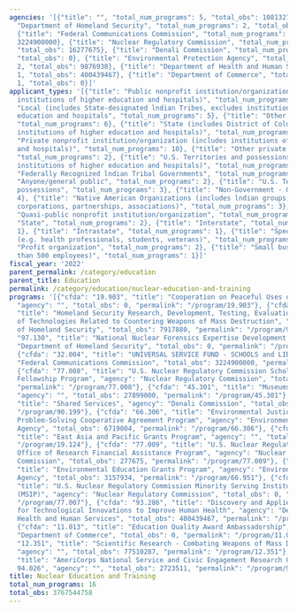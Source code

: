 ```yaml
---
agencies: '[{"title": "", "total_num_programs": 5, "total_obs": 108132798}, {"title":
  "Department of Homeland Security", "total_num_programs": 2, "total_obs": 7917880},
  {"title": "Federal Communications Commission", "total_num_programs": 1, "total_obs":
  3224900000}, {"title": "Nuclear Regulatory Commission", "total_num_programs": 3,
  "total_obs": 16277675}, {"title": "Denali Commission", "total_num_programs": 1,
  "total_obs": 0}, {"title": "Environmental Protection Agency", "total_num_programs":
  2, "total_obs": 9876938}, {"title": "Department of Health and Human Services", "total_num_programs":
  1, "total_obs": 400439467}, {"title": "Department of Commerce", "total_num_programs":
  1, "total_obs": 0}]'
applicant_types: '[{"title": "Public nonprofit institution/organization (includes
  institutions of higher education and hospitals)", "total_num_programs": 12}, {"title":
  "Local (includes State-designated lndian Tribes, excludes institutions of higher
  education and hospitals", "total_num_programs": 5}, {"title": "Other public institution/organization",
  "total_num_programs": 6}, {"title": "State (includes District of Columbia, public
  institutions of higher education and hospitals)", "total_num_programs": 7}, {"title":
  "Private nonprofit institution/organization (includes institutions of higher education
  and hospitals)", "total_num_programs": 10}, {"title": "Other private institutions/organizations",
  "total_num_programs": 2}, {"title": "U.S. Territories and possessions (includes
  institutions of higher education and hospitals)", "total_num_programs": 7}, {"title":
  "Federally Recognized lndian Tribal Governments", "total_num_programs": 4}, {"title":
  "Anyone/general public", "total_num_programs": 2}, {"title": "U.S. Territories and
  possessions", "total_num_programs": 3}, {"title": "Non-Government - General", "total_num_programs":
  4}, {"title": "Native American Organizations (includes lndian groups, cooperatives,
  corporations, partnerships, associations)", "total_num_programs": 3}, {"title":
  "Quasi-public nonprofit institution/organization", "total_num_programs": 2}, {"title":
  "State", "total_num_programs": 2}, {"title": "Interstate", "total_num_programs":
  1}, {"title": "Intrastate", "total_num_programs": 1}, {"title": "Specialized group
  (e.g. health professionals, students, veterans)", "total_num_programs": 1}, {"title":
  "Profit organization", "total_num_programs": 2}, {"title": "Small business (less
  than 500 employees)", "total_num_programs": 1}]'
fiscal_year: '2022'
parent_permalink: /category/education
parent_title: Education
permalink: /category/education/nuclear-education-and-training
programs: '[{"cfda": "19.903", "title": "Cooperation on Peaceful Uses of Nuclear Energy",
  "agency": "", "total_obs": 0, "permalink": "/program/19.903"}, {"cfda": "97.077",
  "title": "Homeland Security Research, Development, Testing, Evaluation and Demonstration
  of Technologies Related to Countering Weapons of Mass Destruction", "agency": "Department
  of Homeland Security", "total_obs": 7917880, "permalink": "/program/97.077"}, {"cfda":
  "97.130", "title": "National Nuclear Forensics Expertise Development Program", "agency":
  "Department of Homeland Security", "total_obs": 0, "permalink": "/program/97.130"},
  {"cfda": "32.004", "title": "UNIVERSAL SERVICE FUND - SCHOOLS and LIBRARIES", "agency":
  "Federal Communications Commission", "total_obs": 3224900000, "permalink": "/program/32.004"},
  {"cfda": "77.008", "title": "U.S. Nuclear Regulatory Commission Scholarship and
  Fellowship Program", "agency": "Nuclear Regulatory Commission", "total_obs": 16000000,
  "permalink": "/program/77.008"}, {"cfda": "45.301", "title": "Museums for America",
  "agency": "", "total_obs": 27899000, "permalink": "/program/45.301"}, {"cfda": "90.199",
  "title": "Shared Services", "agency": "Denali Commission", "total_obs": 0, "permalink":
  "/program/90.199"}, {"cfda": "66.306", "title": "Environmental Justice Collaborative
  Problem-Solving Cooperative Agreement Program", "agency": "Environmental Protection
  Agency", "total_obs": 6719004, "permalink": "/program/66.306"}, {"cfda": "19.124",
  "title": "East Asia and Pacific Grants Program", "agency": "", "total_obs": 0, "permalink":
  "/program/19.124"}, {"cfda": "77.009", "title": "U.S. Nuclear Regulatory Commission
  Office of Research Financial Assistance Program", "agency": "Nuclear Regulatory
  Commission", "total_obs": 277675, "permalink": "/program/77.009"}, {"cfda": "66.951",
  "title": "Environmental Education Grants Program", "agency": "Environmental Protection
  Agency", "total_obs": 3157934, "permalink": "/program/66.951"}, {"cfda": "77.007",
  "title": "U.S. Nuclear Regulatory Commission Minority Serving Institutions Program
  (MSIP)", "agency": "Nuclear Regulatory Commission", "total_obs": 0, "permalink":
  "/program/77.007"}, {"cfda": "93.286", "title": "Discovery and Applied Research
  for Technological Innovations to Improve Human Health", "agency": "Department of
  Health and Human Services", "total_obs": 400439467, "permalink": "/program/93.286"},
  {"cfda": "11.013", "title": "Education Quality Award Ambassadorship", "agency":
  "Department of Commerce", "total_obs": 0, "permalink": "/program/11.013"}, {"cfda":
  "12.351", "title": "Scientific Research - Combating Weapons of Mass Destruction",
  "agency": "", "total_obs": 77510287, "permalink": "/program/12.351"}, {"cfda": "94.026",
  "title": "AmeriCorps National Service and Civic Engagement Research Competition
  94.026", "agency": "", "total_obs": 2723511, "permalink": "/program/94.026"}]'
title: Nuclear Education and Training
total_num_programs: 16
total_obs: 3767544758
---
```

